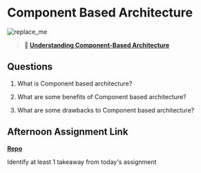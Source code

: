 # Component Based Architecture

![replace_me](https://codeworks.blob.core.windows.net/public/assets/img/illustrations/placeholder.svg)

> **📖 [Understanding Component-Based Architecture](https://codeworksacademy.com/fs-student-guide/resources/wk6/01-Component-Based-Architecture)**

## Questions

1. What is Component based architecture?

2. What are some benefits of Component based architecture?

3. What are some drawbacks to Component based architecture?

## Afternoon Assignment Link

**[Repo](https://github.com/IsaiahSnyder-Programming/<ASSIGNMENT_REPO>)**

Identify at least 1 takeaway from today's assignment
